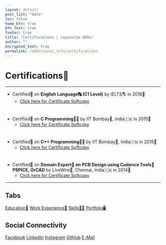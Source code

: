 ```yaml
---
layout: default
post_list: "date"
toc: false
home_btn: true
btn_text: true
footer: true
title: "Certifications | Jayasurya Obbu"
author: ""
encrypted_text: true
permalink: /additional_info/certifications
---
```


# **Certifications📜**

***
* Certified📜 on **English Language🔠 (C1 Level)** by IELTS🌎 in 2018📅
    * [Click here for Certificate Softcopy]({{site.url}}{{site.baseurl}}{{site.assets_path}}/pdf/ielts_score_card.pdf)
# 
* Certified📜 on **C Programming👨‍💻** by IIT Bombay🏫, India🇮🇳 in 2015📅
    * [Click here for Certificate Softcopy]({{site.url}}{{site.baseurl}}{{site.assets_path}}/pdf/c_certificate.pdf)
# 
* Certified📜 on **C++ Programming👨‍💻** by IIT Bombay🏫, India🇮🇳 in 2015📅
    * [Click here for Certificate Softcopy]({{site.url}}{{site.baseurl}}{{site.assets_path}}/pdf/cpp_certificate.pdf)
# 
* Certified📜 on **Domain Expert🧞 on PCB Design using Cadence Tools🧰 PSPICE, OrCAD** by LiveWire🏢, Chennai, India🇮🇳 in 2014📅
    * [Click here for Certificate Softcopy]({{site.url}}{{site.baseurl}}{{site.assets_path}}/pdf/livewire_certificate.pdf)

***
## Tabs

[Education📖](education.md) [Work Experience💼](work-experience.md) [Skills🤹🏼](skills.md) [Portfolio🖥️](portfolio.md)

## Social Connectivity

[Facebook](https://www.facebook.com/jayasurya.obbu/) [LinkedIn](https://www.linkedin.com/in/jayasurya-obbu/) [Instagram](https://www.instagram.com/mr__circuit/) [GitHub](https://github.com/mr-circuit) [E-Mail]( mailto:hello@jayasurya.me) 